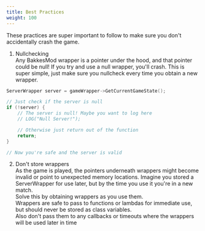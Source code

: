 ```yaml
---
title: Best Practices
weight: 100
---
```


These practices are super important to follow to make sure you don't accidentally crash the game. 

1. Nullchecking  
Any BakkesMod wrapper is a pointer under the hood, and that pointer could be null! 
If you try and use a null wrapper, you'll crash. 
This is super simple, just make sure you nullcheck every time you obtain a new wrapper.

```cpp
ServerWrapper server = gameWrapper->GetCurrentGameState();

// Just check if the server is null
if (!server) { 
    // The server is null! Maybe you want to log here
    // LOG("Null Server!");

    // Otherwise just return out of the function
    return; 
}

// Now you're safe and the server is valid
```

2. Don't store wrappers  
As the game is played, the pointers underneath wrappers might become invalid or point to unexpected memory locations. 
Imagine you stored a ServerWrapper for use later, but by the time you use it you're in a new match.  
Solve this by obtaining wrappers as you use them.  
Wrappers are safe to pass to functions or lambdas for immediate use, but should never be stored as class variables.  
Also don't pass them to any callbacks or timeouts where the wrappers will be used later in time
